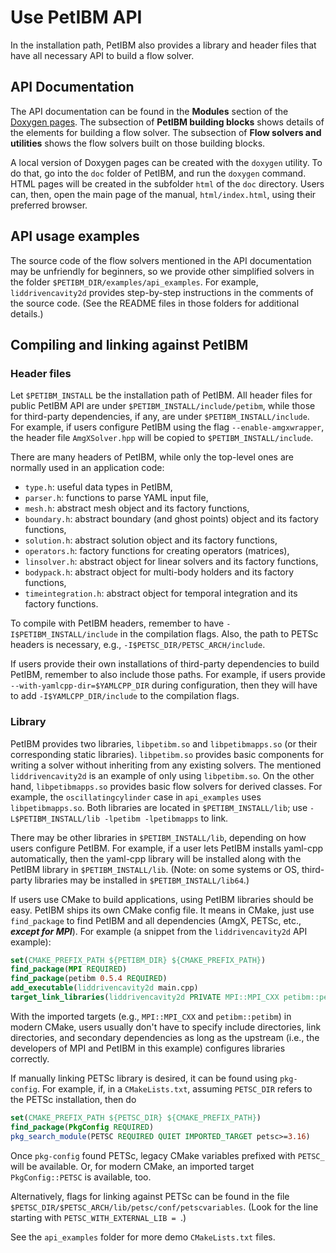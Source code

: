 # Use PetIBM API

In the installation path, PetIBM also provides a library and header files that have all necessary API to build a flow solver.

## API Documentation

The API documentation can be found in the **Modules** section of the [Doxygen pages](https://barbagroup.github.io/PetIBM/modules.html).
The subsection of **PetIBM building blocks** shows details of the elements for building a flow solver.
The subsection of **Flow solvers and utilities** shows the flow solvers built on those building blocks.

A local version of Doxygen pages can be created with the `doxygen` utility.
To do that, go into the `doc` folder of PetIBM, and run the `doxygen` command.
HTML pages will be created in the subfolder `html` of the `doc` directory.
Users can, then, open the main page of the manual, `html/index.html`, using their preferred browser. 

## API usage examples

The source code of the flow solvers mentioned in the API documentation may be unfriendly for beginners, so we provide other simplified solvers in the folder `$PETIBM_DIR/examples/api_examples`.
For example, `liddrivencavity2d` provides step-by-step instructions in the comments of the source code.
(See the README files in those folders for additional details.)

## Compiling and linking against PetIBM

### Header files

Let `$PETIBM_INSTALL` be the installation path of PetIBM.
All header files for public PetIBM API are under `$PETIBM_INSTALL/include/petibm`, while those for third-party dependencies, if any, are under `$PETIBM_INSTALL/include`.
For example, if users configure PetIBM using the flag `--enable-amgxwrapper`, the header file `AmgXSolver.hpp` will be copied to `$PETIBM_INSTALL/include`.

There are many headers of PetIBM, while only the top-level ones are normally
used in an application code:

* `type.h`: useful data types in PetIBM,
* `parser.h`: functions to parse YAML input file,
* `mesh.h`: abstract mesh object and its factory functions,
* `boundary.h`: abstract boundary (and ghost points) object and its factory functions,
* `solution.h`: abstract solution object and its factory functions,
* `operators.h`: factory functions for creating operators (matrices),
* `linsolver.h`: abstract object for linear solvers and its factory functions,
* `bodypack.h`: abstract object for multi-body holders and its factory functions,
* `timeintegration.h`: abstract object for temporal integration and its factory functions.

To compile with PetIBM headers, remember to have `-I$PETIBM_INSTALL/include` in the compilation flags.
Also, the path to PETSc headers is necessary, e.g., `-I$PETSC_DIR/PETSC_ARCH/include`.

If users provide their own installations of third-party dependencies to build 
PetIBM, remember to also include those paths.
For example, if users provide `--with-yamlcpp-dir=$YAMLCPP_DIR` during configuration, then they will have to add `-I$YAMLCPP_DIR/include` to the compilation flags.

### Library

PetIBM provides two libraries, `libpetibm.so` and `libpetibmapps.so` (or their corresponding static libraries).
`libpetibm.so` provides basic components for writing a solver without inheriting from any existing solvers.
The mentioned `liddrivencavity2d` is an example of only using `libpetibm.so`.
On the other hand, `libpetibmapps.so` provides basic flow solvers for derived classes.
For example, the `oscillatingcylinder` case in `api_examples` uses `libpetibmapps.so`.
Both libraries are located in `$PETIBM_INSTALL/lib`; use `-L$PETIBM_INSTALL/lib -lpetibm -lpetibmapps` to link.

There may be other libraries in `$PETIBM_INSTALL/lib`, depending on how users configure PetIBM.
For example, if a user lets PetIBM installs yaml-cpp automatically, then the yaml-cpp library will be installed along with the PetIBM library in `$PETIBM_INSTALL/lib`.
(Note: on some systems or OS, third-party libraries may be installed in `$PETIBM_INSTALL/lib64`.)

If users use CMake to build applications, using PetIBM libraries should be easy.
PetIBM ships its own CMake config file.
It means in CMake, just use `find_package` to find PetIBM and all dependencies (AmgX, PETSc, etc., **_except for MPI_**). For example (a snippet from the `liddrivencavity2d` API example):
```cmake
set(CMAKE_PREFIX_PATH ${PETIBM_DIR} ${CMAKE_PREFIX_PATH})
find_package(MPI REQUIRED)
find_package(petibm 0.5.4 REQUIRED)
add_executable(liddrivencavity2d main.cpp)
target_link_libraries(liddrivencavity2d PRIVATE MPI::MPI_CXX petibm::petibm)
```
With the imported targets (e.g., `MPI::MPI_CXX` and `petibm::petibm`) in modern CMake, users usually don't have to specify include directories, link directories, and secondary dependencies as long as the upstream (i.e., the developers of MPI and PetIBM in this example) configures libraries correctly.

If manually linking PETSc library is desired, it can be found using `pkg-config`.
For example, if, in a `CMakeLists.txt`, assuming `PETSC_DIR` refers to the PETSc installation, then do
```cmake
set(CMAKE_PREFIX_PATH ${PETSC_DIR} ${CMAKE_PREFIX_PATH})
find_package(PkgConfig REQUIRED)
pkg_search_module(PETSC REQUIRED QUIET IMPORTED_TARGET petsc>=3.16)
```
Once `pkg-config` found PETSc, legacy CMake variables prefixed with `PETSC_` will be available.
Or, for modern CMake, an imported target `PkgConfig::PETSC` is available, too.

Alternatively, flags for linking against PETSc can be found in the file `$PETSC_DIR/$PETSC_ARCH/lib/petsc/conf/petscvariables`.
(Look for the line starting with `PETSC_WITH_EXTERNAL_LIB = `.)

See the `api_examples` folder for more demo `CMakeLists.txt` files.
